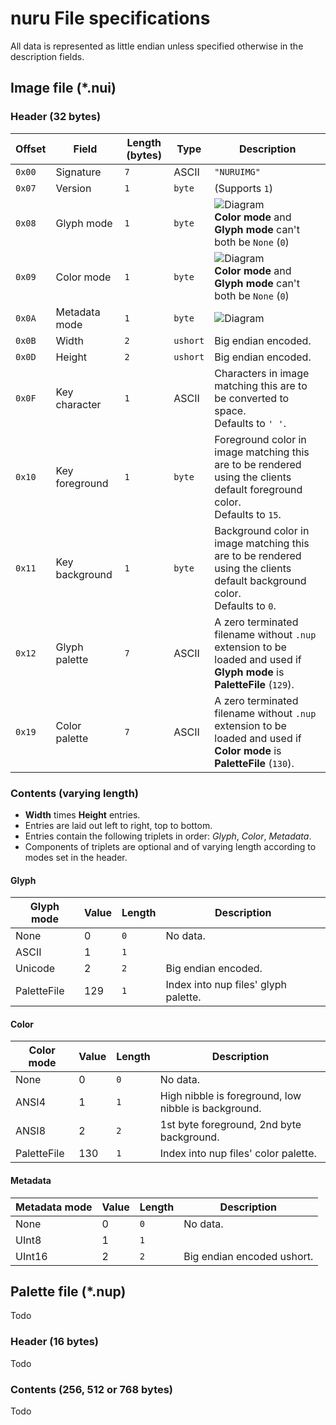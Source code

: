 # nuru File specifications

All data is represented as little endian unless specified otherwise in the description fields.

## Image file (*.nui)

### Header (32 bytes)

| Offset | Field                | Length (bytes) | Type     | Description          |
|--------|----------------------|----------------|----------|----------------------|
| `0x00` | Signature            | `7`            | ASCII    | `"NURUIMG"`          |
| `0x07` | Version              | `1`            | `byte`   | (Supports `1`)       |
| `0x08` | Glyph mode           | `1`            | `byte`   | ![Diagram](http://www.plantuml.com/plantuml/svg/SoWkIImgAStDuKhDAyrLSC-fBCZmpKz9LQZcKb3moyzBLR1LC00o7OETFJs1R4CWEpGlCnce1CWp0l824dDIIqfItJ9pKa7oHfPSjLmEgNafG3C1) <br>**Color mode** and **Glyph mode** can't both be `None` (`0`) |
| `0x09` | Color mode           | `1`            | `byte`   | ![Diagram](http://www.plantuml.com/plantuml/svg/SoWkIImgAStDuKhDAyrLSCxFoI_opKz9LQZcKb3moyzBLR1LC00o7Vs2FKs0R4CesmB8DWAo0n9pKajAKjqoSr91iiO6NBLS3gbvAK0J0G00) <br>**Color mode** and **Glyph mode** can't both be `None` (`0`) |
| `0x0A` | Metadata mode        | `1`            | `byte`   | ![Diagram](http://www.plantuml.com/plantuml/svg/SoWkIImgAStDuKhDAyrLy4qjIVJDJqbLgEPIKF3BpqjLi5Km0393FVDAB81iGoZRq0p8CUAgvN98pKi1wWO0) |
| `0x0B` | Width                | `2`            | `ushort` | Big endian encoded.  |
| `0x0D` | Height               | `2`            | `ushort` | Big endian encoded.  |
| `0x0F` | Key character        | `1`            | ASCII    | Characters in image matching this are to be converted to space.<br>Defaults to `' '`. |
| `0x10` | Key foreground       | `1`            | `byte`   | Foreground color in image matching this are to be rendered using the clients default foreground color.<br>Defaults to `15`. |
| `0x11` | Key background       | `1`            | `byte`   | Background color in image matching this are to be rendered using the clients default background color.<br>Defaults to `0`. |
| `0x12` | Glyph palette        | `7`            | ASCII    | A zero terminated filename without `.nup` extension to be loaded and used if **Glyph mode** is **PaletteFile** (`129`). |
| `0x19` | Color palette        | `7`            | ASCII    | A zero terminated filename without `.nup` extension to be loaded and used if **Color mode** is **PaletteFile** (`130`). |

### Contents (varying length)

- **Width** times **Height** entries.
- Entries are laid out left to right, top to bottom.
- Entries contain the following triplets in order: *Glyph*, *Color*, *Metadata*.
- Components of triplets are optional and of varying length according to modes set in the header.

#### Glyph
| Glyph mode  | Value | Length | Description                          |
|-------------|-------|--------|--------------------------------------|
| None        | 0     | `0`    | No data.                             |
| ASCII       | 1     | `1`    |                                      |
| Unicode     | 2     | `2`    | Big endian encoded.                  |
| PaletteFile | 129   | `1`    | Index into nup files' glyph palette. |

#### Color
| Color mode  | Value | Length | Description                                          |
|-------------|-------|--------|------------------------------------------------------|
| None        | 0     | `0`    | No data.                                             |
| ANSI4       | 1     | `1`    | High nibble is foreground, low nibble is background. |
| ANSI8       | 2     | `2`    | 1st byte foreground, 2nd byte background.            |
| PaletteFile | 130   | `1`    | Index into nup files' color palette.                 |

#### Metadata
| Metadata mode  | Value | Length | Description                |
|----------------|-------|--------|----------------------------|
| None           | 0     | `0`    | No data.                   |
| UInt8          | 1     | `1`    |                            |
| UInt16         | 2     | `2`    | Big endian encoded ushort. |

## Palette file (*.nup)

Todo

### Header (16 bytes)

Todo

### Contents (256, 512 or 768 bytes)

Todo
